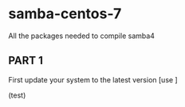 # samba-centos-7
All the packages needed to compile samba4

## PART 1
First update your system to the latest version
[use ]

(test)
